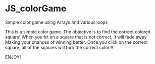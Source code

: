 # JS_colorGame
Simple color game using Arrays and various loops

This is a simple color game. The objective is to find the correct colored square! When you hit on a square that is not correct, it will fade away. Making your chances of winning better. Once you click on the correct square, all of the sqaures will turn the correct color!!!

ENJOY!
